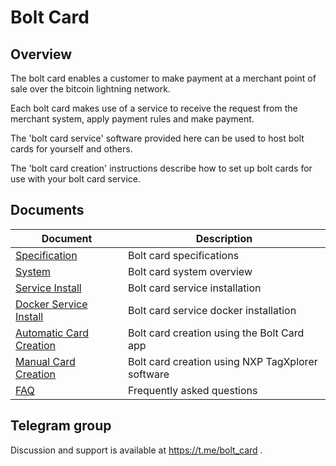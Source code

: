 # Bolt Card

## Overview

The bolt card enables a customer to make payment at a merchant point of sale over the bitcoin lightning network.

Each bolt card makes use of a service to receive the request from the merchant system, apply payment rules and make payment.

The 'bolt card service' software provided here can be used to host bolt cards for yourself and others.

The 'bolt card creation' instructions describe how to set up bolt cards for use with your bolt card service.

## Documents

| Document | Description |
| --- | --- |
| [Specification](docs/SPEC.md) | Bolt card specifications |
| [System](docs/SYSTEM.md) | Bolt card system overview |
| [Service Install](docs/INSTALL.md) | Bolt card service installation |
| [Docker Service Install](docs/DOCKER_INSTALL.md) | Bolt card service docker installation |
| [Automatic Card Creation](docs/CARD_ANDROID.md) | Bolt card creation using the Bolt Card app|
| [Manual Card Creation](docs/CARD_MANUAL.md) | Bolt card creation using NXP TagXplorer software|
| [FAQ](docs/FAQ.md) | Frequently asked questions |

## Telegram group

Discussion and support is available at https://t.me/bolt_card .

